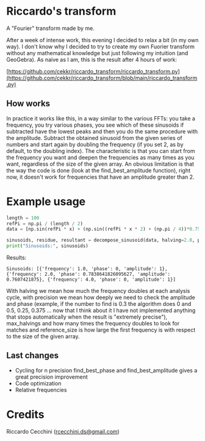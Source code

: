 # Riccardo's transform
A "Fourier" transform made by me.

After a week of intense work, this evening I decided to relax a bit (in my own way). I don't know why I decided to try to create my own Fuorier transform without any mathematical knowledge but just following my intuition (and GeoGebra). As naive as I am, this is the result after 4 hours of work:

[https://github.com/cekkr/riccardo_transform/riccardo_transform.py](https://github.com/cekkr/riccardo_transform/blob/main/riccardo_transform.py)

## How works
In practice it works like this, in a way similar to the various FFTs: you take a frequency, you try various phases, you see which of these sinusoids if subtracted have the lowest peaks and then you do the same procedure with the amplitude. Subtract the obtained sinusoid from the given series of numbers and start again by doubling the frequency (if you set 2, as by default, to the doubling index). The characteristic is that you can start from the frequency you want and deepen the frequencies as many times as you want, regardless of the size of the given array. An obvious limitation is that the way the code is done (look at the find_best_amplitude function), right now, it doesn't work for frequencies that have an amplitude greater than 2.

# Example usage

```python
length = 100
refPi = np.pi / (length / 2)
data = [np.sin(refPi * x) + (np.sin((refPi * x * 2) + (np.pi / 4))*0.75) + (np.sin(refPi * x * 4)) for x in range(length)]

sinusoids, residue, resultant = decompose_sinusoid(data, halving=2.0, precision=8, max_halvings=10, reference_size=1)
print("Sinusoids:", sinusoids)
```

Results:

```
Sinusoids: [{'frequency': 1.0, 'phase': 0, 'amplitude': 1}, {'frequency': 2.0, 'phase': 0.7838641826095627, 'amplitude': 0.7607421875}, {'frequency': 4.0, 'phase': 0, 'amplitude': 1}]
```

With halving we mean how much the frequency doubles at each analysis cycle, with precision we mean how deeply we need to check the amplitude and phase (example, if the number to find is 0.3 the algorithm does 0 and 0.5, 0.25, 0.375 ... now that I think about it I have not implemented anything that stops automatically when the result is "extremely precise"), max_halvings and how many times the frequency doubles to look for matches and reference_size is how large the first frequency is with respect to the size of the given array.

## Last changes
- Cycling for n precision find_best_phase and find_best_amplitude gives a great precision improvement
- Code optimization
- Relative frequencies

# Credits

Riccardo Cecchini (rcecchini.ds@gmail.com)